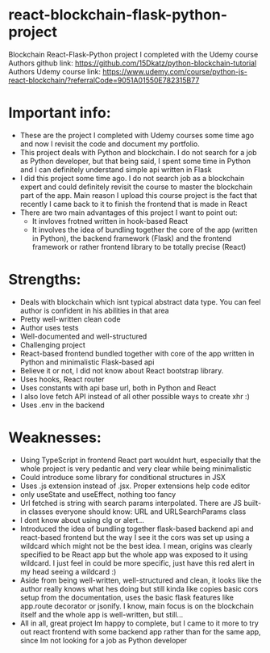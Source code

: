 # react-blockchain-flask-python-project
Blockchain React-Flask-Python project I completed with the Udemy course </br>
Authors github link: https://github.com/15Dkatz/python-blockchain-tutorial </br>
Authors Udemy course link: https://www.udemy.com/course/python-js-react-blockchain/?referralCode=9051A01550E782315B77
# Important info: </br>
- These are the project I completed with Udemy courses some time ago and now I revisit the code and document my portfolio. </br>
- This project deals with Python and blockchain. I do not search for a job as Python developer, but that being said, I spent some time in Python
and I can definitely understand simple api written in Flask </br>
- I did this project some time ago. I do not search job as a blockchain expert and could definitely revisit the course to master the blockchain part of
the app. Main reason I upload this course project is the fact that recently I came back to it to finish the frontend that is made in React </br>
- There are two main advantages of this project I want to point out: </br>
  - It invloves frotned written in hook-based React </br>
  - It involves the idea of bundling together the core of the app (written in Python), the backend framework (Flask) and the frontend framework or rather
  frontend library to be totally precise (React) </br>

# Strengths: </br>
- Deals with blockchain which isnt typical abstract data type. You can feel author is confident in his abilities in that area </br>
- Pretty well-written clean code </br>
- Author uses tests </br>
- Well-documented and well-structured </br>
- Challenging project </br>
- React-based frontend bundled together with core of the app written in Python and minimalistic Flask-based api </br>
- Believe it or not, I did not know about React bootstrap library. </br>
- Uses hooks, React router </br>
- Uses constants with api base url, both in Python and React </br>
- I also love fetch API instead of all other possible ways to create xhr :) </br>
- Uses .env in the backend </br>

# Weaknesses: </br>
- Using TypeScript in frontend React part wouldnt hurt, especially that the whole project is very pedantic and very clear while being minimalistic </br>
- Could introduce some library for conditional structures in JSX </br>
- Uses .js extension instead of .jsx. Proper extensions help code editor </br>
- only useState and useEffect, nothing too fancy </br>
- Url fetched is string with search params interpolated. There are JS built-in classes everyone should know: URL and URLSearchParams class </br>
- I dont know about using clg or alert... </br>
- Introduced the idea of bundling together flask-based backend api and react-based frontend but the way I see it the cors was set up using a wildcard which
might not be the best idea. I mean, origins was clearly specified to be React app but the whole app was exposed to it using wildcard. 
I just feel in could be more specific, just have this red alert in my head seeing a wildcard :) </br>
- Aside from being well-written, well-structured and clean, it looks like the author really knows what hes doing but still kinda like copies basic cors setup
from the documentation, uses the basic flask features like app.route decorator or jsonify. I know, main focus is on the blockchain itself and the whole app
is well-written, but still... </br>
- All in all, great project Im happy to complete, but I came to it more to try out react frontend with some backend app rather than for the same app, since
Im not looking for a job as Python developer </br>

